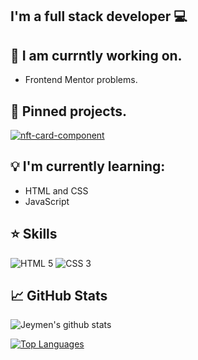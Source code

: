<h2 aling = "center">
I'm a full stack developer 💻
</h2>

## 🔎 I am currntly working on.

- Frontend Mentor problems.

## 📌 Pinned projects.

[![nft-card-component](https://github-readme-stats-ruby-one.vercel.app/api/pin/?username=Jeymen&repo=nft-card-component&theme=onedark)](https://github.com/Jeymen/nft-card-component)

## 💡 I'm currently learning:

- HTML and CSS
- JavaScript

## ⭐ Skills

![HTML 5](https://img.shields.io/badge/HTML5-E34F26?style=for-the-badge&logo=html5&logoColor=white)
![CSS 3](https://img.shields.io/badge/CSS3-1572B6?style=for-the-badge&logo=css3&logoColor=white)

## 📈 GitHub Stats

![Jeymen's github stats](https://github-readme-stats-ruby-one.vercel.app/api?username=Jeymen&show_icons=true&theme=onedark)
<br>

[![Top Languages](https://github-readme-stats-ruby-one.vercel.app/api/top-langs/?username=Jeymen&theme=onedark)](https://github.com/Jeymen)
